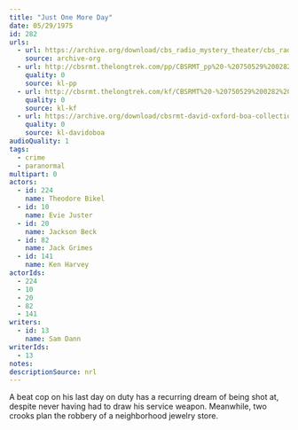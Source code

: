 ```yaml
---
title: "Just One More Day"
date: 05/29/1975
id: 282
urls: 
  - url: https://archive.org/download/cbs_radio_mystery_theater/cbs_radio_mystery_theater-0251-0300.zip/cbs_radio_mystery_theater-0251-0300%2Fcbsrmt_0282_just_one_more_day.mp3
    source: archive-org
  - url: http://cbsrmt.thelongtrek.com/pp/CBSRMT_pp%20-%20750529%200282%20Just%20One%20More%20Day.mp3
    quality: 0
    source: kl-pp
  - url: http://cbsrmt.thelongtrek.com/kf/CBSRMT%20-%20750529%200282%20Just%20One%20More%20Day_kf.mp3
    quality: 0
    source: kl-kf
  - url: https://archive.org/download/cbsrmt-david-oxford-boa-collection/CBSRMT-750529-0282-Just-One-More-Day-(64-44)_kf-{BoA}.mp3
    quality: 0
    source: kl-davidoboa
audioQuality: 1
tags: 
  - crime
  - paranormal
multipart: 0
actors:  
  - id: 224
    name: Theodore Bikel  
  - id: 10
    name: Evie Juster  
  - id: 20
    name: Jackson Beck  
  - id: 82
    name: Jack Grimes  
  - id: 141
    name: Ken Harvey
actorIds:  
  - 224  
  - 10  
  - 20  
  - 82  
  - 141
writers:  
  - id: 13
    name: Sam Dann
writerIds:  
  - 13
notes: 
descriptionSource: nrl
---
```

A beat cop on his last day on duty has a recurring dream of being shot at, despite never having had to draw his service weapon. Meanwhile, two crooks plan the robbery of a neighborhood jewelry store.